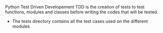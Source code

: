 Python Test Driven Developement
TDD is the creation of tests to test functions, modules and classes before writing the codes that will be tested.

* The tests directory contains all the test cases used on the different modules
 
